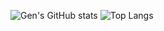 ![Gen's GitHub stats](https://github-readme-stats.vercel.app/api?username=gen740&show_icons=true&theme=nightowl)
![Top Langs](https://github-readme-stats.vercel.app/api/top-langs?username=gen740&theme=nightowl&layout=donut)
